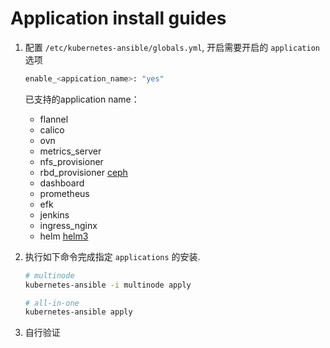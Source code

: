 # Application install guides

1. 配置 `/etc/kubernetes-ansible/globals.yml`, 开启需要开启的 `application` 选项

    ``` bash
    enable_<appication_name>: "yes"
    ```

    已支持的application name：
    - flannel
    - calico
    - ovn
    - metrics\_server
    - nfs\_provisioner
    - rbd\_provisioner [ceph](ceph-guide.md)
    - dashboard
    - prometheus
    - efk
    - jenkins
    - ingress\_nginx
    - helm [helm3](helm3-guide.md)

2. 执行如下命令完成指定 `applications` 的安装.

    ``` bash
    # multinode
    kubernetes-ansible -i multinode apply

    # all-in-one
    kubernetes-ansible apply
    ```

3. 自行验证

